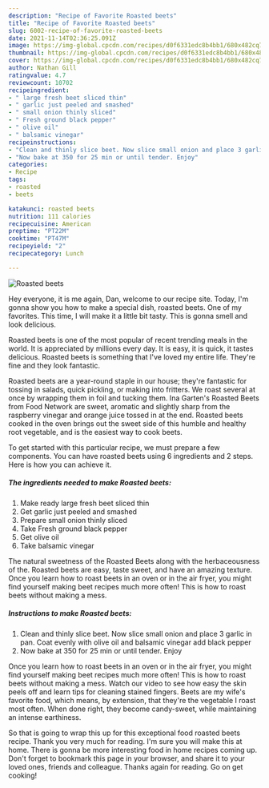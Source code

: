 ```yaml
---
description: "Recipe of Favorite Roasted beets"
title: "Recipe of Favorite Roasted beets"
slug: 6002-recipe-of-favorite-roasted-beets
date: 2021-11-14T02:36:25.091Z
image: https://img-global.cpcdn.com/recipes/d0f6331edc8b4bb1/680x482cq70/roasted-beets-recipe-main-photo.jpg
thumbnail: https://img-global.cpcdn.com/recipes/d0f6331edc8b4bb1/680x482cq70/roasted-beets-recipe-main-photo.jpg
cover: https://img-global.cpcdn.com/recipes/d0f6331edc8b4bb1/680x482cq70/roasted-beets-recipe-main-photo.jpg
author: Nathan Gill
ratingvalue: 4.7
reviewcount: 10702
recipeingredient:
- " large fresh beet sliced thin"
- " garlic just peeled and smashed"
- " small onion thinly sliced"
- " Fresh ground black pepper"
- " olive oil"
- " balsamic vinegar"
recipeinstructions:
- "Clean and thinly slice beet. Now slice small onion and place 3 garlic in pan. Coat evenly with olive oil and balsamic vinegar add black pepper"
- "Now bake at 350 for 25 min or until tender. Enjoy"
categories:
- Recipe
tags:
- roasted
- beets

katakunci: roasted beets 
nutrition: 111 calories
recipecuisine: American
preptime: "PT22M"
cooktime: "PT47M"
recipeyield: "2"
recipecategory: Lunch

---
```



![Roasted beets](https://img-global.cpcdn.com/recipes/d0f6331edc8b4bb1/680x482cq70/roasted-beets-recipe-main-photo.jpg)

Hey everyone, it is me again, Dan, welcome to our recipe site. Today, I'm gonna show you how to make a special dish, roasted beets. One of my favorites. This time, I will make it a little bit tasty. This is gonna smell and look delicious.

Roasted beets is one of the most popular of recent trending meals in the world. It is appreciated by millions every day. It is easy, it is quick, it tastes delicious. Roasted beets is something that I've loved my entire life. They're fine and they look fantastic.

Roasted beets are a year-round staple in our house; they&#39;re fantastic for tossing in salads, quick pickling, or making into fritters. We roast several at once by wrapping them in foil and tucking them. Ina Garten&#39;s Roasted Beets from Food Network are sweet, aromatic and slightly sharp from the raspberry vinegar and orange juice tossed in at the end. Roasted beets cooked in the oven brings out the sweet side of this humble and healthy root vegetable, and is the easiest way to cook beets.


To get started with this particular recipe, we must prepare a few components. You can have roasted beets using 6 ingredients and 2 steps. Here is how you can achieve it.

<!--inarticleads1-->

##### The ingredients needed to make Roasted beets:

1. Make ready  large fresh beet sliced thin
1. Get  garlic just peeled and smashed
1. Prepare  small onion thinly sliced
1. Take  Fresh ground black pepper
1. Get  olive oil
1. Take  balsamic vinegar


The natural sweetness of the Roasted Beets along with the herbaceousness of the. Roasted beets are easy, taste sweet, and have an amazing texture. Once you learn how to roast beets in an oven or in the air fryer, you might find yourself making beet recipes much more often! This is how to roast beets without making a mess. 

<!--inarticleads2-->

##### Instructions to make Roasted beets:

1. Clean and thinly slice beet. Now slice small onion and place 3 garlic in pan. Coat evenly with olive oil and balsamic vinegar add black pepper
1. Now bake at 350 for 25 min or until tender. Enjoy


Once you learn how to roast beets in an oven or in the air fryer, you might find yourself making beet recipes much more often! This is how to roast beets without making a mess. Watch our video to see how easy the skin peels off and learn tips for cleaning stained fingers. Beets are my wife&#39;s favorite food, which means, by extension, that they&#39;re the vegetable I roast most often. When done right, they become candy-sweet, while maintaining an intense earthiness. 

So that is going to wrap this up for this exceptional food roasted beets recipe. Thank you very much for reading. I'm sure you will make this at home. There is gonna be more interesting food in home recipes coming up. Don't forget to bookmark this page in your browser, and share it to your loved ones, friends and colleague. Thanks again for reading. Go on get cooking!
